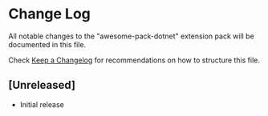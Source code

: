 # Change Log

All notable changes to the "awesome-pack-dotnet" extension pack will be documented in this file.

Check [Keep a Changelog](http://keepachangelog.com/) for recommendations on how to structure this file.

## [Unreleased]

- Initial release
